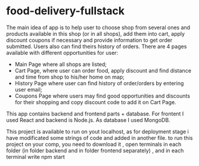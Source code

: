 # food-delivery-fullstack
The main idea of app is to help user to choose shop from several ones and products available in this shop (or in all shops), add them into cart, apply discount coupons if necessary and provide information to get order submitted. Users also can find theirs history of orders.
There are 4 pages available with different opportunities for user: 
* Main Page where all shops are listed;
* Cart Page, where user can order food, apply discount and find distance and time from shop to his/her home on map;
* History Page where user can find history of order/orders by entering user email; 
* Coupons Page where users may find good opportunities and discounts for their shopping and copy discount code to add it on Cart Page.

This app contains backend and frontend parts + database. For frontent I used React and backend is Node.js. As database I used MongoDB. 

This project is available to run on yout localhost, as for deployment stage i have modificated some strings of code and added in another file. 
to run this project on your comp, you need to download it , open terminals in each folder (in folder backend and in folder frontend separately) , and in each terminal write 
npm start 
